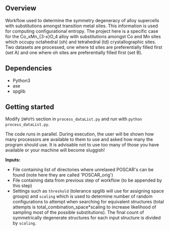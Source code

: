 ## Overview
Workflow used to determine the symmetry degeneracy of alloy supercells with substitutions amongst transition metal sites. This information is used for computing configurational entropy. The project here is a specific case for the Co_xMn_{3-x}O_4 alloy with substitutions amongst Co and Mn sites which occupy octahedral (oh) and tetrahedral (td) crystallographic sites. Two datasets are processed, one where td sites are preferentially filled first (set A) and one where oh sites are preferentially filled first (set B).

## Dependencies

- Python3
- ase
- spglib

## Getting started

Modify `INPUTS` section in `process_dataList.py` and run with `python process_dataList.py`.

The code runs in parallel. During execution, the user will be shown how many processors are available to them to use and asked how many the program should use. It is advisable not to use too many of those you have available or your machine will become sluggish!

**Inputs:**
- File containing list of directories where unrelaxed POSCAR's can be found (note here they are called 'POSCAR_orig')
- File containing data from previous step of workflow (to be appended by this step)
- Settings such as `threshold` (tolerance spglib will use for assigning space groups) and `scaling` which is used to determine number of random configurations to attempt when searching for equivalent structures (total attempts is total_combination_space*scaling to increase likelihood of sampling most of the possible substitutions). The final count of symmetrically degenerate structures for each input structure is divided by `scaling`.
